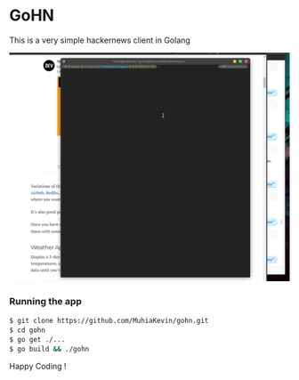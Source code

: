 #  GoHN

This is a very simple hackernews client in Golang 

![alt test](gohndemo.gif)

### Running the app

```sh
$ git clone https://github.com/MuhiaKevin/gohn.git
$ cd gohn
$ go get ./...
$ go build && ./gohn 
```



Happy Coding !